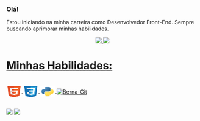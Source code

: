 ### Olá!

Estou iniciando na minha carreira como Desenvolvedor Front-End. Sempre buscando aprimorar minhas habilidades.

<div align="center" display: "inline_block">
  <a href="https://github.com/cavalleiroz">
  <img height="180em" src="https://github-readme-stats.vercel.app/api?username=cavalleiroz&show_icons=true&theme=purple&include_all_commits=true&count_private=true"/>
  <img height="180em" src="https://github-readme-stats.vercel.app/api/top-langs/?username=cavalleiroz&layout=compact&langs_count=7&theme=purple"/>
</div>

<div>
  <h1>Minhas Habilidades:</h1>
</div>

<div style="display: inline_block"><br>
  <img align="center" alt="Berna-HTML" height="30" width="40" src="https://raw.githubusercontent.com/devicons/devicon/master/icons/html5/html5-original.svg">
  <img align="center" alt="Berna-CSS" height="30" width="40" src="https://raw.githubusercontent.com/devicons/devicon/master/icons/css3/css3-original.svg">
  <img align="center" alt="Berna-Python" height="30" width="40" src="https://raw.githubusercontent.com/devicons/devicon/master/icons/python/python-original.svg">
  <img align="center" alt="Berna-Git" height="30" width="40" src="https://cdn.jsdelivr.net/gh/devicons/devicon/icons/git/git-plain.svg">
  
  ##
  
  <div> 
  <a href="https://www.instagram.com/cavalleiroz/?hl=pt-br" target="_blank"><img src="https://img.shields.io/badge/-Instagram-%23E4405F?style=for-the-badge&logo=instagram&logoColor=white" target="_blank"></a> 
  <a href="https://www.linkedin.com/in/bernardo-cavaleiro-b9298b203/" target="_blank"><img src="https://img.shields.io/badge/-LinkedIn-%230077B5?style=for-the-badge&logo=linkedin&logoColor=white" target="_blank"></a>
